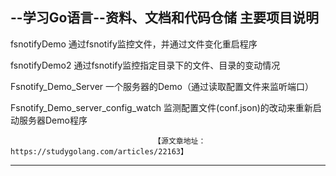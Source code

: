 --学习Go语言--资料、文档和代码仓储
主要项目说明
----------------------------------------------------------------------------------------
fsnotifyDemo		       			通过fsnotify监控文件，并通过文件变化重启程序 

fsnotifyDemo2		       			通过fsnotify监控指定目录下的文件、目录的变动情况  

Fsnotify_Demo_Server       			一个服务器的Demo（通过读取配置文件来监听端口） 

Fsnotify_Demo_server_config_watch	监测配置文件(conf.json)的改动来重新启动服务器Demo程序 

						  			【源文章地址：https://studygolang.com/articles/22163】
									 
-----------------------------------------------------------------------------------------									


